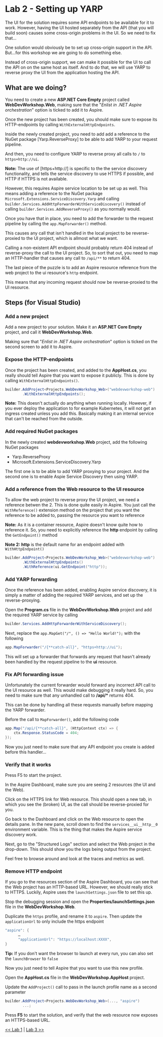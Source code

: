 # Lab 2 - Setting up YARP

The UI for the solution requires some API endpoints to be available for it to work. However, having the UI hosted separately from the API (that you will build soon) causes some cross-origin problems in the UI. So we need to fix that...

One solution would obviously be to set up cross-origin support in the API. But...for this workshop we are going to do something else.

Instead of cross-origin support, we can make it possible for the UI to call the API on on the same host as itself. And to do that, we will use YARP to reverse proxy the UI from the application hosting the API.

## What are we doing?

You need to create a new __ASP.NET Core Empty__ project called __WebDevWorkshop.Web__, making sure that the "_Enlist in .NET Aspire orchestration_" option is ticked to add it to Aspire.

Once the new project has been created, you should make sure to expose its HTTP-endpoints by calling `WithExternalHttpEndpoints`.

Inside the newly created project, you need to add add a reference to the NuGet package [Yarp.ReverseProxy] to be able to add YARP to your request pipeline.

And then, you need to configure YARP to reverse proxy all calls to `/` to `https+http://ui`.

__Note:__ The use of [https+http://] is specific to the the service discovery functionality, and tells the service discovery to use HTTPS if possible, and HTTP if HTTPS is not available.

However, this requires Aspire service location to be set up as well. This means adding a reference to the NuGet package `Microsoft.Extensions.ServiceDiscovery.Yarp` and calling `builder.Services.AddHttpForwarderWithServiceDiscovery()` instead of calling `builder.Services.AddReverseProxy()` as you normally would.

Once you have that in place, you need to add the forwarder to the request pipeline by calling the `app.MapForwarder()` method.

This causes any call that isn't handled in the local project to be reverse-proxied to the UI project, which is allmost what we want. 

Calling a non-existent API endpoint should probably return 404 instead of reverse-proxy the call to the UI project. So, to sort that out, you need to map an HTTP-handler that causes any call to `/api/**` to return 404. 

The last piece of the puzzle is to add an Aspire resource reference from the web project to the ui resource's `http` endpoint.

This means that any incoming request should now be reverse-proxied to the UI resource.

## Steps (for Visual Studio)

### Add a new project

Add a new project to your solution. Make it an __ASP.NET Core Empty__ project, and call it __WebDevWorkshop.Web__.

Making sure that "_Enlist in .NET Aspire orchestration_" option is ticked on the second screen to add it to Aspire.

### Expose the HTTP-endpoints

Once the project has been created, and added to the __AppHost.cs__, you really should tell Aspire that you want to expose it publicly. This is done by calling `WithExternalHttpEndpoints()`.

```csharp
builder.AddProject<Projects.WebDevWorkshop_Web>("webdevworkshop-web")
        .WithExternalHttpEndpoints();
```

__Note:__ This doesn't actually do anything when running locally. However, if you ever deploy the application to for example Kubernetes, it will not get an ingress created unless you add this. Basically making it an internal service that can't be reached from the outside.

### Add required NuGet packages

In the newly created __webdevworkshop.Web__ project, add the following NuGet packages

 - Yarp.ReverseProxy
 - Microsoft.Extensions.ServiceDiscovery.Yarp

The first one is to be able to add YARP proxying to your project. And the second one is to enable Aspie Service Discovery then using YARP.

### Add a reference from the Web resource to the UI resource

To allow the web project to reverse proxy the UI project, we need a reference betwen the 2. This is done quite easily in Aspire. You just call the `WithReference()` extension method on the project that you want the reference to be added to, passing the resource you want to reference

__Note:__ As it is a container resource, Aspire doesn't know quite how to reference it. So, you need to explicitly reference the __http__ endpoint by calling the `GetEndpoint()` method

__Note 2:__ __http__ is the default name for an endpoint added with `WithHttpEndpoint()`

```csharp
builder.AddProject<Projects.WebDevWorkshop_Web>("webdevworkshop-web")
        .WithExternalHttpEndpoints()
        .WithReference(ui.GetEndpoint("http"));
```

### Add YARP forwarding

Once the reference has been added, enabling Aspire service discovery, it is simply a matter of adding the required YARP services, and set up the reverse-proxying.

Open the __Program.cs__ file in the __WebDevWorkshop.Web__ project and add the required YARP service by calling

```csharp
builder.Services.AddHttpForwarderWithServiceDiscovery();
```

Next, replace the `app.MapGet("/", () => "Hello World!");` with the following

```csharp
app.MapForwarder("/{**catch-all}", "https+http://ui");
```

This will set up a forwarder that forwards any request that hasn't already been handled by the request pipeline to the __ui__ resource.

### Fix API forwarding issue

Unfortunately the current forwarder would forward any incorrect API call to the UI resource as well. This would make debugging it really hard. So, you need to make sure that any unhandled call to __/api/*__ returns 404. 

This can be done by handling all these requests manually before mapping the YARP forwarder.

Before the call to `MapForwarder()`, add the following code

```csharp
app.Map("/api/{**catch-all}", (HttpContext ctx) => {
    ctx.Response.StatusCode = 404;
});
```

Now you just need to make sure that any API endpoint you create is added before this handler...

### Verify that it works

Press F5 to start the project.

In the Aspire Dashboard, make sure you are seeing 2 resources (the UI and the Web).

Click on the HTTPS link for Web resource. This should open a new tab, in which you see the (broken) UI, as the call should be reverse-proxied for you.

Go back to the Dashboard and click on the Web resource to open the details pane. In the new pane, scroll down to find the `services__ui__http__0` environment variable. This is the thing that makes the Aspire service discovery work.

Next, go to the "Structured Logs" section and select the Web project in the drop-down. This should show you the logs being output from the project. 

Feel free to browse around and look at the traces and metrics as well.

### Remove HTTP endpoint

If you go to the resources section of the Aspire Dashboard, you can see that the Web project has an HTTP-based URL. However, we should really stick to HTTPS. Luckily, Aspire uses the `launchSettings.json` file to set this up. 

Stop the debugging session and open the __Properties/launchSettings.json__ file in the __WebDevWorkshop.Web__.

Duplicate the `https` profile, and rename it to `aspire`. Then update the `applicationUrl` to only include the https endpoint

```csharp
"aspire": {
      …
      "applicationUrl": "https://localhost:XXXX",
}
```

__Tip:__ If you don't want the browser to launch at every run, you can also set the `launchBrowser` to `false`

Now you just need to tell Aspire that you want to use this new profile.

Open the __AppHost.cs__ file in the __WebDevWorkshop.AppHost__ project. 

Update the `AddProject()` call to pass in the launch profile name as a second parameter

```csharp
builder.AddProject<Projects.WebDevWorkshop_Web>(..., "aspire")
        ...;
```

Press __F5__ to start the solution, and verify that the web resource now exposes an HTTPS-based URL.

[<< Lab 1](./lab1.md) | [Lab 3 >>](./lab3.md)
